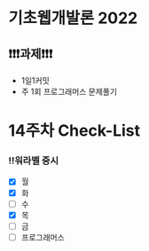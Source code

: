 # 기초웹개발론 2022

## ❗❗❗과제❗❗❗

- 1일1커밋
- 주 1회 프로그래머스 문제풀기

# 14주차 Check-List

### ‼️워라벨 중시

- [x] 월
- [x] 화
- [ ] 수
- [x] 목
- [ ] 금
- [ ] 프로그래머스

